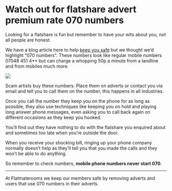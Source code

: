 Watch out for flatshare advert premium rate 070 numbers
=======================================================
Looking for a flatshare is fun but remember to have your wits about you, not all
people are honest.


We have a blog article here to help [keep you
safe](/advice/prevent-scams-keep-safe) but we thought we’d highlight “070
numbers”. These numbers look like regular mobile numbers 07048 451 4\*\* but can
charge a whopping 50p a minute from a landline and from mobiles much more.


![](/media/images/high-bill.jpg)


Scam artists buy these numbers. Place them on adverts or contact you via email
and tell you to call them on the number, this happens in all industries.


Once you call the number they keep you on the phone for as long as possible,
they also use techniques like keeping you on hold and playing long answer phone
messages, even asking you to call back again on different occasions as they keep
you hooked.


You’ll find out they have nothing to do with the flatshare you enquired about
and sometimes too late when you’re outside the door.


When you receive your shocking bill, ringing up your phone company normally
doesn’t help as they’ll tell you that you made the calls and they won’t be able
to do anything.


So remember to check numbers, **mobile phone numbers never start 070**.




---


At Flatmaterooms we keep our members safe by removing adverts and users that use
070 numbers in their adverts.


